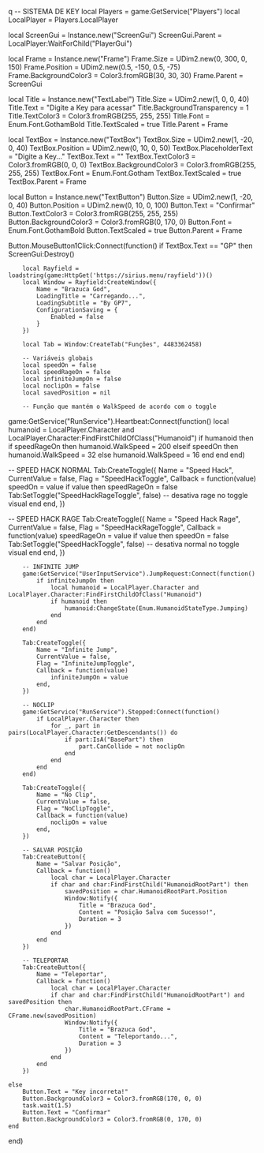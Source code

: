 q
-- SISTEMA DE KEY
local Players = game:GetService("Players")
local LocalPlayer = Players.LocalPlayer

local ScreenGui = Instance.new("ScreenGui")
ScreenGui.Parent = LocalPlayer:WaitForChild("PlayerGui")

local Frame = Instance.new("Frame")
Frame.Size = UDim2.new(0, 300, 0, 150)
Frame.Position = UDim2.new(0.5, -150, 0.5, -75)
Frame.BackgroundColor3 = Color3.fromRGB(30, 30, 30)
Frame.Parent = ScreenGui

local Title = Instance.new("TextLabel")
Title.Size = UDim2.new(1, 0, 0, 40)
Title.Text = "Digite a Key para acessar"
Title.BackgroundTransparency = 1
Title.TextColor3 = Color3.fromRGB(255, 255, 255)
Title.Font = Enum.Font.GothamBold
Title.TextScaled = true
Title.Parent = Frame

local TextBox = Instance.new("TextBox")
TextBox.Size = UDim2.new(1, -20, 0, 40)
TextBox.Position = UDim2.new(0, 10, 0, 50)
TextBox.PlaceholderText = "Digite a Key..."
TextBox.Text = ""
TextBox.TextColor3 = Color3.fromRGB(0, 0, 0)
TextBox.BackgroundColor3 = Color3.fromRGB(255, 255, 255)
TextBox.Font = Enum.Font.Gotham
TextBox.TextScaled = true
TextBox.Parent = Frame

local Button = Instance.new("TextButton")
Button.Size = UDim2.new(1, -20, 0, 40)
Button.Position = UDim2.new(0, 10, 0, 100)
Button.Text = "Confirmar"
Button.TextColor3 = Color3.fromRGB(255, 255, 255)
Button.BackgroundColor3 = Color3.fromRGB(0, 170, 0)
Button.Font = Enum.Font.GothamBold
Button.TextScaled = true
Button.Parent = Frame

Button.MouseButton1Click:Connect(function()
    if TextBox.Text == "GP" then
        ScreenGui:Destroy()

        local Rayfield = loadstring(game:HttpGet('https://sirius.menu/rayfield'))()
        local Window = Rayfield:CreateWindow({
            Name = "Brazuca God",
            LoadingTitle = "Carregando...",
            LoadingSubtitle = "By GP7",
            ConfigurationSaving = {
                Enabled = false
            }
        })

        local Tab = Window:CreateTab("Funções", 4483362458)

        -- Variáveis globais
        local speedOn = false
        local speedRageOn = false
        local infiniteJumpOn = false
        local noclipOn = false
        local savedPosition = nil

        -- Função que mantém o WalkSpeed de acordo com o toggle
game:GetService("RunService").Heartbeat:Connect(function()
    local humanoid = LocalPlayer.Character and LocalPlayer.Character:FindFirstChildOfClass("Humanoid")
    if humanoid then
        if speedRageOn then
            humanoid.WalkSpeed = 200
        elseif speedOn then
            humanoid.WalkSpeed = 32
        else
            humanoid.WalkSpeed = 16
        end
    end
end)

-- SPEED HACK NORMAL
Tab:CreateToggle({
    Name = "Speed Hack",
    CurrentValue = false,
    Flag = "SpeedHackToggle",
    Callback = function(value)
        speedOn = value
        if value then
            speedRageOn = false
            Tab:SetToggle("SpeedHackRageToggle", false) -- desativa rage no toggle visual
        end
    end,
})

-- SPEED HACK RAGE
Tab:CreateToggle({
    Name = "Speed Hack Rage",
    CurrentValue = false,
    Flag = "SpeedHackRageToggle",
    Callback = function(value)
        speedRageOn = value
        if value then
            speedOn = false
            Tab:SetToggle("SpeedHackToggle", false) -- desativa normal no toggle visual
        end
    end,
})

        -- INFINITE JUMP
        game:GetService("UserInputService").JumpRequest:Connect(function()
            if infiniteJumpOn then
                local humanoid = LocalPlayer.Character and LocalPlayer.Character:FindFirstChildOfClass("Humanoid")
                if humanoid then
                    humanoid:ChangeState(Enum.HumanoidStateType.Jumping)
                end
            end
        end)

        Tab:CreateToggle({
            Name = "Infinite Jump",
            CurrentValue = false,
            Flag = "InfiniteJumpToggle",
            Callback = function(value)
                infiniteJumpOn = value
            end,
        })

        -- NOCLIP
        game:GetService("RunService").Stepped:Connect(function()
            if LocalPlayer.Character then
                for _, part in pairs(LocalPlayer.Character:GetDescendants()) do
                    if part:IsA("BasePart") then
                        part.CanCollide = not noclipOn
                    end
                end
            end
        end)

        Tab:CreateToggle({
            Name = "No Clip",
            CurrentValue = false,
            Flag = "NoClipToggle",
            Callback = function(value)
                noclipOn = value
            end,
        })

        -- SALVAR POSIÇÃO
        Tab:CreateButton({
            Name = "Salvar Posição",
            Callback = function()
                local char = LocalPlayer.Character
                if char and char:FindFirstChild("HumanoidRootPart") then
                    savedPosition = char.HumanoidRootPart.Position
                    Window:Notify({
                        Title = "Brazuca God",
                        Content = "Posição Salva com Sucesso!",
                        Duration = 3
                    })
                end
            end
        })

        -- TELEPORTAR
        Tab:CreateButton({
            Name = "Teleportar",
            Callback = function()
                local char = LocalPlayer.Character
                if char and char:FindFirstChild("HumanoidRootPart") and savedPosition then
                    char.HumanoidRootPart.CFrame = CFrame.new(savedPosition)
                    Window:Notify({
                        Title = "Brazuca God",
                        Content = "Teleportando...",
                        Duration = 3
                    })
                end
            end
        })

    else
        Button.Text = "Key incorreta!"
        Button.BackgroundColor3 = Color3.fromRGB(170, 0, 0)
        task.wait(1.5)
        Button.Text = "Confirmar"
        Button.BackgroundColor3 = Color3.fromRGB(0, 170, 0)
    end
end)
